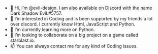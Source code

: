 - 👋 Hi, I’m @evil-design. I am also available on Discord with the name Dark Shadow Evil.#5757. 
- 👀 I’m interested in Coding and is been supported by my friends a lot over discord. 
     I currently know Html, JavaScript and Python. 
- 🌱 I’m currently learning more on Python. 
- 💞️ I’m looking to collaborate on a big project on a game called starblast.io. 
- 📫 You can always contact me for any kind of Coding issues. 

<!---
evil-design/evil-design is a ✨ special ✨ repository because its `README.md` (this file) appears on your GitHub profile.
You can click the Preview link to take a look at your changes.
--->
